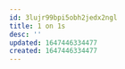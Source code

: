 ```yaml
---
id: 3lujr99bpi5obh2jedx2ngl
title: 1 on 1s
desc: ''
updated: 1647446334477
created: 1647446334477
---
```


